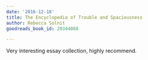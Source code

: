 ```yaml
---
date: '2016-12-18'
title: The Encyclopedia of Trouble and Spaciousness
author: Rebecca Solnit
goodreads_book_id: 20344868

---
```

Very interesting essay collection, highly recommend.
